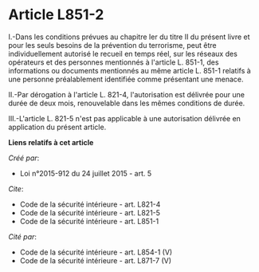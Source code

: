 # Article L851-2

I.-Dans les conditions prévues au chapitre Ier du titre II du présent livre et pour les seuls besoins de la prévention du
terrorisme, peut être individuellement autorisé le recueil en temps réel, sur les réseaux des opérateurs et des personnes
mentionnés à l'article L. 851-1, des informations ou documents mentionnés au même article L. 851-1 relatifs à une personne
préalablement identifiée comme présentant une menace. 

II.-Par dérogation à l'article L. 821-4, l'autorisation est délivrée pour une durée de deux mois, renouvelable dans les mêmes
conditions de durée. 

III.-L'article L. 821-5 n'est pas applicable à une autorisation délivrée en application du présent article.

**Liens relatifs à cet article**

_Créé par_:

  - Loi n°2015-912 du 24 juillet 2015 - art. 5

_Cite_:

  - Code de la sécurité intérieure - art. L821-4
  - Code de la sécurité intérieure - art. L821-5
  - Code de la sécurité intérieure - art. L851-1

_Cité par_:

  - Code de la sécurité intérieure - art. L854-1 (V)
  - Code de la sécurité intérieure - art. L871-7 (V)
